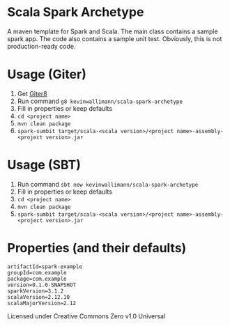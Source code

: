 # Scala Spark Archetype

A maven template for Spark and Scala. The main class contains a sample spark app. The code also contains a sample unit test.
Obviously, this is not production-ready code.

# Usage (Giter)

1. Get [Giter8][g8]
2. Run command `g8 kevinwallimann/scala-spark-archetype`
3. Fill in properties or keep defaults
4. `cd <project name>`
5. `mvn clean package`
6. `spark-sumbit target/scala-<scala version>/<project name>-assembly-<project version>.jar`

# Usage (SBT)

1. Run command `sbt new kevinwallimann/scala-spark-archetype`
2. Fill in properties or keep defaults
3. `cd <project name>`
4. `mvn clean package`
5. `spark-sumbit target/scala-<scala version>/<project name>-assembly-<project version>.jar`

# Properties (and their defaults)
```
artifactId=spark-example
groupId=com.example
package=com.example
version=0.1.0-SNAPSHOT
sparkVersion=3.1.2
scalaVersion=2.12.10
scalaMajorVersion=2.12
```

Licensed under Creative Commons Zero v1.0 Universal

[g8]: http://www.foundweekends.org/giter8/

